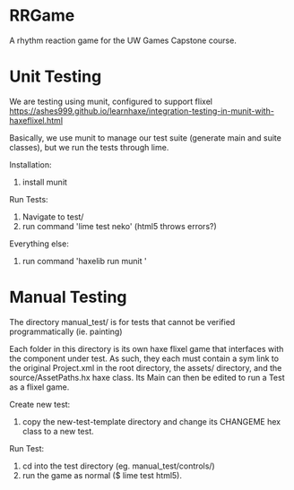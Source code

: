 # RRGame
A rhythm reaction game for the UW Games Capstone course.

# Unit Testing
We are testing using munit, configured to support flixel
https://ashes999.github.io/learnhaxe/integration-testing-in-munit-with-haxeflixel.html

Basically, we use munit to manage our test suite (generate main and suite classes), but we run the tests through lime.

Installation:
1. install munit

Run Tests:
1. Navigate to test/
2. run command 'lime test neko' (html5 throws errors?)

Everything else:
1. run command 'haxelib run munit <command>'

# Manual Testing
The directory manual_test/ is for tests that cannot be verified programmatically (ie. painting)

Each folder in this directory is its own haxe flixel game that interfaces with the component under test.
As such, they each must contain a sym link to the original Project.xml in the root directory, the assets/ directory,
and the source/AssetPaths.hx haxe class. Its Main can then be edited to run a Test as a flixel game.

Create new test:
1. copy the new-test-template directory and change its CHANGEME hex class to a new test.

Run Test:
1. cd into the test directory (eg. manual_test/controls/)
2. run the game as normal ($ lime test html5).
